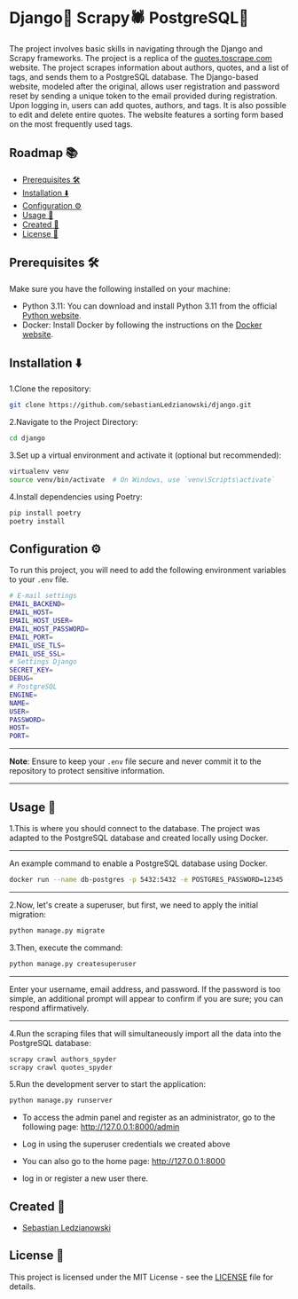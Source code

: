 # Django🐍 Scrapy🕷️ PostgreSQL🐘

The project involves basic skills in navigating through the Django and Scrapy frameworks. The project is a replica of the [quotes.toscrape.com](https://quotes.toscrape.com) website. The project scrapes information about authors, quotes, and a list of tags, and sends them to a PostgreSQL database. The Django-based website, modeled after the original, allows user registration and password reset by sending a unique token to the email provided during registration. Upon logging in, users can add quotes, authors, and tags. It is also possible to edit and delete entire quotes. The website features a sorting form based on the most frequently used tags.
## Roadmap 📚

- [Prerequisites 🛠️](#prerequisites)
- [Installation ⬇️](#installation)
- [Configuration ⚙️](#configuration)
- [Usage 🚀](#usage)
- [Created 👤](#created)
- [License 📄](#license)

## Prerequisites 🛠️

Make sure you have the following installed on your machine:

- Python 3.11: You can download and install Python 3.11 from the official [Python website](https://www.python.org/).
- Docker: Install Docker by following the instructions on the [Docker website](https://www.docker.com/get-started).

## Installation ⬇️

1.Clone the repository:

```bash
git clone https://github.com/sebastianLedzianowski/django.git  
```

2.Navigate to the Project Directory:

```bash
cd django
```

3.Set up a virtual environment and activate it (optional but recommended):

```bash
virtualenv venv
source venv/bin/activate  # On Windows, use `venv\Scripts\activate`
```

4.Install dependencies using Poetry:

```bash
pip install poetry
poetry install
```
## Configuration ⚙️

To run this project, you will need to add the following environment variables to your `.env` file.

```bash
# E-mail settings
EMAIL_BACKEND=
EMAIL_HOST=
EMAIL_HOST_USER=
EMAIL_HOST_PASSWORD=
EMAIL_PORT=
EMAIL_USE_TLS=
EMAIL_USE_SSL=
# Settings Django
SECRET_KEY=
DEBUG=
# PostgreSQL
ENGINE=
NAME=
USER=
PASSWORD=
HOST=
PORT=
```
---

**Note**: Ensure to keep your `.env` file secure and never commit it to the repository to protect sensitive information.

---
## Usage 🚀

1.This is where you should connect to the database. The project was adapted to the PostgreSQL database and created locally using Docker.

---
An example command to enable a PostgreSQL database using Docker.
```bash
docker run --name db-postgres -p 5432:5432 -e POSTGRES_PASSWORD=12345 -d postgres
```
---

2.Now, let's create a superuser, but first, we need to apply the initial migration:

```bash
python manage.py migrate

```

3.Then, execute the command:

```bash
python manage.py createsuperuser
```
---

Enter your username, email address, and password. If the password is too simple, an additional prompt will appear to confirm if you are sure; you can respond affirmatively.

---

4.Run the scraping files that will simultaneously import all the data into the PostgreSQL database:

```bash
scrapy crawl authors_spyder  
scrapy crawl quotes_spyder  
```

5.Run the development server to start the application:

```bash
python manage.py runserver
```

- To access the admin panel and register as an administrator, go to the following page: http://127.0.0.1:8000/admin

- Log in using the superuser credentials we created above

- You can also go to the home page: http://127.0.0.1:8000
 
- log in or register a new user there.
## Created 👤
- [Sebastian Ledzianowski](https://github.com/sebastianLedzianowski)


## License 📄

This project is licensed under the MIT License - see the [LICENSE](LICENSE) file for details.